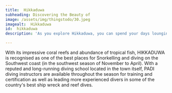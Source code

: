 ```yaml
---
title:  Hikkaduwa 
subheading: Discovering the Beauty of 
image: /assets/img/thingstodo/30.jpeg
imagealt:  Hikkaduwa 
id:  hikkaduwa
description: 'As you explore Hikkaduwa, you can spend your days lounging on the beach, soaking up the sun, and swimming in the turquoise waters.'

---
```

 With its impressive coral reefs and abundance of tropical fish, HIKKADUWA is recognised as one of the best places for Snorkelling and diving on the Southwest coast (in the southwest season of November to April). With a reputed and long-running diving school located in the town itself, PADI diving instructors are available throughout the season for training and certification as well as leading more experienced divers in some of the country's best ship wreck and reef dives.

